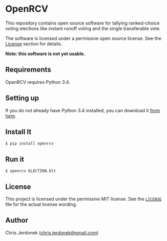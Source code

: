OpenRCV
=======

This repository contains open source software for tallying ranked-choice
voting elections like instant runoff voting and the single transferable vote.

The software is licensed under a permissive open source license.
See the [License](#license) section for details.

**Note: this software is not yet usable.**


Requirements
------------

OpenRCV requires Python 3.4.


Setting up
----------

If you do not already have Python 3.4 installed, you can download it
[from here][python-download].


Install It
----------

    $ pip install openrcv


Run it
------

    $ openrcv ELECTION.blt


License
-------

This project is licensed under the permissive MIT license.
See the [`LICENSE`](LICENSE) file for the actual license wording.


Author
------

Chris Jerdonek (<chris.jerdonek@gmail.com>)


[python-download]: https://www.python.org/downloads/
